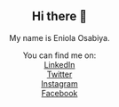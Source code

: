 <div align="center">
  
  ## Hi there 👋

  My name is Eniola Osabiya.

  You can find me on:
    <br>
    [LinkedIn](https://linkedin.com/in/eniola-osabiya)
    <br>
    [Twitter](https://twitter.com/eni4sure)
    <br>
    [Instagram](https://instagram.com/eni4sure)
    <br>
    [Facebook](https://facebook.com/eni4sure)
    <br>
</div>
